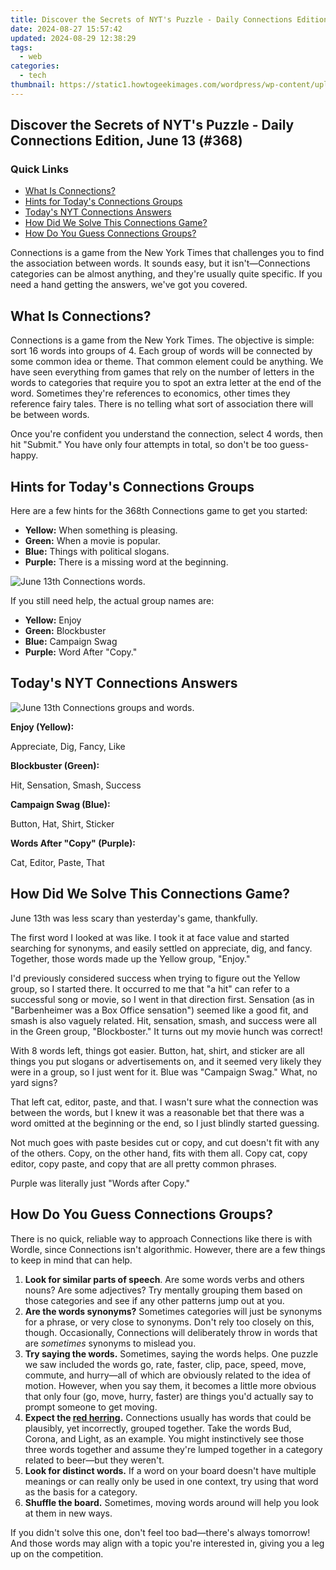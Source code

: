 ```yaml
---
title: Discover the Secrets of NYT's Puzzle - Daily Connections Edition, June 13 (#368)
date: 2024-08-27 15:57:42
updated: 2024-08-29 12:38:29
tags:
  - web
categories:
  - tech
thumbnail: https://static1.howtogeekimages.com/wordpress/wp-content/uploads/2024/03/connections.jpg
---
```


## Discover the Secrets of NYT's Puzzle - Daily Connections Edition, June 13 (#368)

### Quick Links

* [What Is Connections?](https://win-answers.techidaily.com/why-hasnt-elden-ring-debuted-yet-insight-into-its-delayed-arrival/)
* [Hints for Today's Connections Groups](https://common-error.techidaily.com/1723206670426-audio-problem-on-youtube-for-windows-11-heres-how-you-can-solve-it/)
* [Today's NYT Connections Answers](https://extra-resources.techidaily.com/a-song-of-ice-and-fire-top-sites-to-snatch-game-of-thrones-ringtones/)
* [How Did We Solve This Connections Game?](https://some-skills.techidaily.com/in-2024-master-multitask-media-with-ease-expertly-using-netflixs-picture-in-picture-feature/)
* [How Do You Guess Connections Groups?](https://fox-blue.techidaily.com/updated-in-2024-the-eyewear-challenge-google-vs-samsung-virtual-reality/)

 Connections is a game from the New York Times that challenges you to find the association between words. It sounds easy, but it isn't—Connections categories can be almost anything, and they're usually quite specific. If you need a hand getting the answers, we've got you covered.

##  What Is Connections?

 Connections is a game from the New York Times. The objective is simple: sort 16 words into groups of 4\. Each group of words will be connected by some common idea or theme. That common element could be anything. We have seen everything from games that rely on the number of letters in the words to categories that require you to spot an extra letter at the end of the word. Sometimes they're references to economics, other times they reference fairy tales. There is no telling what sort of association there will be between words.

 Once you're confident you understand the connection, select 4 words, then hit "Submit." You have only four attempts in total, so don't be too guess-happy.

##  Hints for Today's Connections Groups

 Here are a few hints for the 368th Connections game to get you started:

* **Yellow:** When something is pleasing.
* **Green:** When a movie is popular.
* **Blue:** Things with political slogans.
* **Purple:** There is a missing word at the beginning.

![June 13th Connections words.](https://static1.howtogeekimages.com/wordpress/wp-content/uploads/2024/06/june-13th-connections.png) 

 If you still need help, the actual group names are:

* **Yellow:** Enjoy
* **Green:** Blockbuster
* **Blue:** Campaign Swag
* **Purple:** Word After "Copy."

##  Today's NYT Connections Answers

![June 13th Connections groups and words.](https://static1.howtogeekimages.com/wordpress/wp-content/uploads/2024/06/june-13th-connections-filled.png) 

**Enjoy (Yellow):** 

 Appreciate, Dig, Fancy, Like

**Blockbuster (Green):** 

 Hit, Sensation, Smash, Success

**Campaign Swag (Blue):** 

 Button, Hat, Shirt, Sticker

**Words After "Copy" (Purple):** 

 Cat, Editor, Paste, That

##  How Did We Solve This Connections Game?

 June 13th was less scary than yesterday's game, thankfully.

 The first word I looked at was like. I took it at face value and started searching for synonyms, and easily settled on appreciate, dig, and fancy. Together, those words made up the Yellow group, "Enjoy." 

 I'd previously considered success when trying to figure out the Yellow group, so I started there. It occurred to me that "a hit" can refer to a successful song or movie, so I went in that direction first. Sensation (as in "Barbenheimer was a Box Office sensation") seemed like a good fit, and smash is also vaguely related. Hit, sensation, smash, and success were all in the Green group, "Blockboster." It turns out my movie hunch was correct! 

 With 8 words left, things got easier. Button, hat, shirt, and sticker are all things you put slogans or advertisements on, and it seemed very likely they were in a group, so I just went for it. Blue was "Campaign Swag." What, no yard signs? 

 That left cat, editor, paste, and that. I wasn't sure what the connection was between the words, but I knew it was a reasonable bet that there was a word omitted at the beginning or the end, so I just blindly started guessing. 

 Not much goes with paste besides cut or copy, and cut doesn't fit with any of the others. Copy, on the other hand, fits with them all. Copy cat, copy editor, copy paste, and copy that are all pretty common phrases. 

 Purple was literally just "Words after Copy." 

##  How Do You Guess Connections Groups?

 There is no quick, reliable way to approach Connections like there is with Wordle, since Connections isn't algorithmic. However, there are a few things to keep in mind that can help.

1. **Look for similar parts of speech**. Are some words verbs and others nouns? Are some adjectives? Try mentally grouping them based on those categories and see if any other patterns jump out at you.
2. **Are the words synonyms?** Sometimes categories will just be synonyms for a phrase, or very close to synonyms. Don't rely too closely on this, though. Occasionally, Connections will deliberately throw in words that are _sometimes_ synonyms to mislead you.
3. **Try saying the words.** Sometimes, saying the words helps. One puzzle we saw included the words go, rate, faster, clip, pace, speed, move, commute, and hurry—all of which are obviously related to the idea of motion. However, when you say them, it becomes a little more obvious that only four (go, move, hurry, faster) are things you'd actually say to prompt someone to get moving.
4. **Expect the [red herring](https://www.merriam-webster.com/dictionary/red%20herring).** Connections usually has words that could be plausibly, yet incorrectly, grouped together. Take the words Bud, Corona, and Light, as an example. You might instinctively see those three words together and assume they're lumped together in a category related to beer—but they weren't.
5. **Look for distinct words.** If a word on your board doesn't have multiple meanings or can really only be used in one context, try using that word as the basis for a category.
6. **Shuffle the board.** Sometimes, moving words around will help you look at them in new ways.

 If you didn't solve this one, don't feel too bad—there's always tomorrow! And those words may align with a topic you're interested in, giving you a leg up on the competition.

<ins class="adsbygoogle"
     style="display:block"
     data-ad-format="autorelaxed"
     data-ad-client="ca-pub-7571918770474297"
     data-ad-slot="1223367746"></ins>



<ins class="adsbygoogle"
     style="display:block"
     data-ad-client="ca-pub-7571918770474297"
     data-ad-slot="8358498916"
     data-ad-format="auto"
     data-full-width-responsive="true"></ins>
